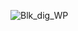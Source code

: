 ![Blk_dig_WP](https://github.com/D1nesh12/M3_Wiper-Control-System/assets/102590808/d3dd0201-7f69-4753-ad6d-3114f6eb3192)

